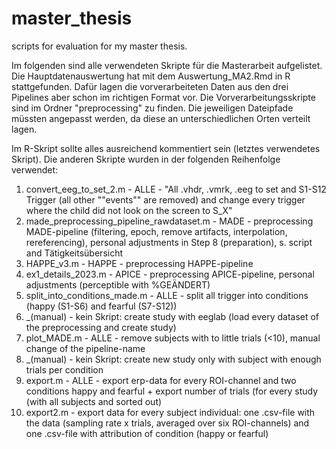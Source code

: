 # master_thesis
scripts for evaluation for my master thesis. 

Im folgenden sind alle verwendeten Skripte für die Masterarbeit aufgelistet. Die Hauptdatenauswertung hat mit dem Auswertung_MA2.Rmd in R stattgefunden. Dafür lagen die vorverarbeiteten Daten aus den drei Pipelines aber schon im richtigen Format vor. Die Vorverarbeitungsskripte sind im Ordner "preprocessing" zu finden. Die jeweiligen Dateipfade müssten angepasst werden, da diese an unterschiedlichen Orten verteilt lagen.

Im R-Skript sollte alles ausreichend kommentiert sein (letztes verwendetes Skript). Die anderen Skripte wurden in der folgenden Reihenfolge verwendet:
1. convert_eeg_to_set_2.m - ALLE - "All .vhdr, .vmrk, .eeg to set and S1-S12 Trigger (all other ""events"" are removed) and change every trigger where the child did not look on the screen to S_X"
2. made_preprocessing_pipeline_rawdataset.m - MADE - preprocessing MADE-pipeline (filtering, epoch, remove artifacts, interpolation, rereferencing), personal adjustments in Step 8 (preparation), s. script and Tätigkeitsübersicht
3. HAPPE_v3.m - HAPPE - preprocessing HAPPE-pipeline
4. ex1_details_2023.m - APICE - preprocessing APICE-pipeline, personal adjustments (perceptible with %GEÄNDERT)
5. split_into_conditions_made.m - ALLE - split all trigger into conditions (happy (S1-S6) and fearful (S7-S12))
6. _(manual) - kein Skript: create study with eeglab (load every dataset of the preprocessing and create
study)
7. plot_MADE.m - ALLE - remove subjects with to little trials (<10), manual change of the pipeline-name
8. _(manual) - kein Skript: create new study only with subject with enough trials per condition
9. export.m - ALLE  - export erp-data for every ROI-channel and two conditions happy and fearful + export number of trials (for every study (with all subjects and sorted out)
10. export2.m - export data for every subject individual: one .csv-file with the data (sampling 
rate x trials, averaged over six ROI-channels) and one .csv-file with attribution of condition (happy or fearful)
